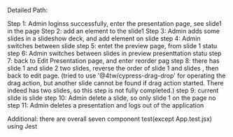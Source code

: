  Detailed Path: 
 
 Step 1: Admin loginss successfully, enter the presentation page, see slide1 in the page
 Step 2: add an element to the slide1
 Step 3: Admin adds some slides in a slideshow deck, and add element on slide 
 step 4: Admin switches between slide
 step 5: entet the preview page, from slide 1 statu
 step 6: Admin switches between slides in preview presenttation statu
 step 7: back to Edit Presentation page, and enter reorder pag
 step 8: there has slide 1 and slide 2 two slides, reverse the order of slide 1 and slides , then back to edit page. (tried to use '@4tw/cypress-drag-drop' for operating the drag action, but another slide cannot be found if drag action started. There indeed has two slides, so this step is not fully completed.)
 step 9: current slide is slide 
 step 10: Admin delete a slide, so only slide 1 on the page no
 step 11: Admin deletes a presentation and logs out of the application

 Additional: there are overall seven component test(except App.test.jsx) using Jest